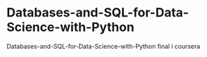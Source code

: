# Databases-and-SQL-for-Data-Science-with-Python
Databases-and-SQL-for-Data-Science-with-Python final i coursera
